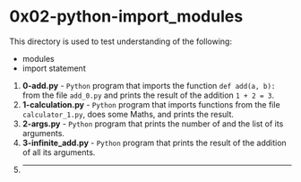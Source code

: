 # 0x02-python-import_modules
This directory is used to test understanding of the following:
- modules
- import statement
1. **0-add.py** - `Python` program that imports the function `def add(a, b):` from the file `add_0.py` and prints the result of the addition `1 + 2 = 3`.
2. **1-calculation.py** - `Python` program that imports functions from the file `calculator_1.py`, does some Maths, and prints the result.
3. **2-args.py** - `Python` program that prints the number of and the list of its arguments.
4. **3-infinite_add.py** - `Python` program that prints the result of the addition of all its arguments.
5. ****

